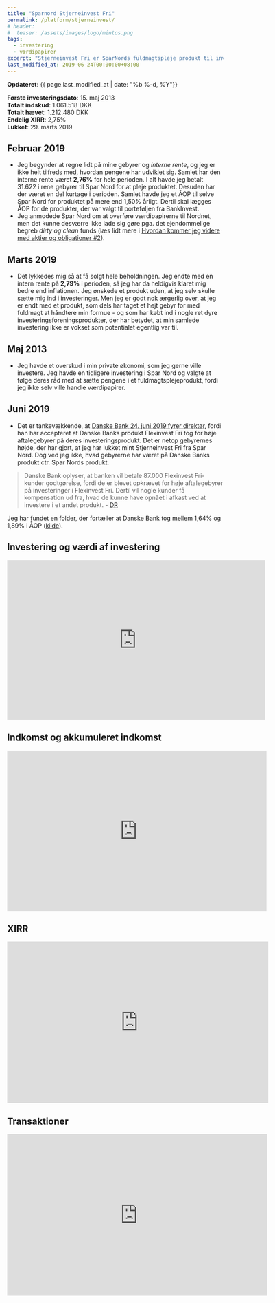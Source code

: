 ```yaml
---
title: "Sparnord Stjerneinvest Fri"
permalink: /platform/stjerneinvest/
# header:
#  teaser: /assets/images/logo/mintos.png
tags:
  - investering
  - værdipapirer
excerpt: "Stjerneinvest Fri er SparNords fuldmagtspleje produkt til investering af frie midler."
last_modified_at: 2019-06-24T00:00:00+08:00
---
```


**Opdateret**: {{ page.last_modified_at | date: "%b %-d, %Y"}}

**Første investeringsdato**: 15. maj 2013  
**Totalt indskud**: 1.061.518 DKK  
**Totalt hævet**: 1.212.480 DKK  
**Endelig XIRR**: 2,75%  
**Lukket**: 29. marts 2019

## Februar 2019

- Jeg begynder at regne lidt på mine gebyrer og _interne rente_, og jeg er ikke helt tilfreds med, hvordan pengene har udviklet sig. Samlet har den interne rente været **2,76%** for hele perioden. I alt havde jeg betalt 31.622  i rene gebyrer til Spar Nord for at pleje produktet. Desuden har der været en del kurtage i perioden. Samlet havde jeg et ÅOP til selve Spar Nord for produktet på mere end 1,50% årligt. Dertil skal lægges ÅOP for de produkter, der var valgt til porteføljen fra BankInvest.
- Jeg anmodede Spar Nord om at overføre værdipapirerne til Nordnet, men det kunne desværre ikke lade sig gøre pga. det ejendommelige begreb _dirty og clean_ funds (læs lidt mere i [Hvordan kommer jeg videre med aktier og obligationer #2](/investering-vol2/)).

## Marts 2019

- Det lykkedes mig så at få solgt hele beholdningen. Jeg endte med en intern rente på **2,79%** i perioden, så jeg har da heldigvis klaret mig bedre end inflationen. Jeg ønskede et produkt uden, at jeg selv skulle sætte mig ind i investeringer. Men jeg er godt nok ærgerlig over, at jeg er endt med et produkt, som dels har taget et højt gebyr for med fuldmagt at håndtere min formue - og som har købt ind i nogle ret dyre investeringsforeningsprodukter, der har betydet, at min samlede investering ikke er vokset som potentialet egentlig var til.

## Maj 2013

- Jeg havde et overskud i min private økonomi, som jeg gerne ville investere. Jeg havde en tidligere investering i Spar Nord og valgte at følge deres råd med at sætte pengene i et fuldmagtsplejeprodukt, fordi jeg ikke selv ville handle værdipapirer.

## Juni 2019

- Det er tankevækkende, at [Danske Bank 24. juni 2019 fyrer direktør](https://www.dr.dk/nyheder/penge/danske-banks-bestyrelse-fyrer-direktoer), fordi han har accepteret at Danske Banks produkt Flexinvest Fri tog for høje aftalegebyrer på deres investeringsprodukt. Det er netop gebyrernes højde, der har gjort, at jeg har lukket mint Stjerneinvest Fri fra Spar Nord. Dog ved jeg ikke, hvad gebyrerne har været på Danske Banks produkt ctr. Spar Nords produkt.

> Danske Bank oplyser, at banken vil betale 87.000 Flexinvest Fri-kunder godtgørelse, fordi de er blevet opkrævet for høje aftalegebyrer på investeringer i Flexinvest Fri. Dertil vil nogle kunder få kompensation ud fra, hvad de kunne have opnået i afkast ved at investere i et andet produkt. - [DR](https://www.dr.dk/nyheder/penge/danske-banks-bestyrelse-fyrer-direktoer)

Jeg har fundet en folder, der fortæller at Danske Bank tog mellem 1,64% og 1,89% i ÅOP ([kilde](/assets/pdf/flexinvest.pdf)).

## Investering og værdi af investering

<iframe width="601" height="371" seamless frameborder="0" scrolling="no" src="https://docs.google.com/spreadsheets/d/e/2PACX-1vQKZZbdj1cM5A4yCXjtjhxowXHoMhioXI-OR-mEPmmGgqQhcSr250VUM8SGVvRkWZziWUYleizmqAC2/pubchart?oid=495029682&amp;format=image"></iframe>

## Indkomst og akkumuleret indkomst

<iframe width="605" height="373" seamless frameborder="0" scrolling="no" src="https://docs.google.com/spreadsheets/d/e/2PACX-1vQKZZbdj1cM5A4yCXjtjhxowXHoMhioXI-OR-mEPmmGgqQhcSr250VUM8SGVvRkWZziWUYleizmqAC2/pubchart?oid=506516787&amp;format=image"></iframe>

## XIRR

<iframe width="609" height="376" seamless frameborder="0" scrolling="no" src="https://docs.google.com/spreadsheets/d/e/2PACX-1vQKZZbdj1cM5A4yCXjtjhxowXHoMhioXI-OR-mEPmmGgqQhcSr250VUM8SGVvRkWZziWUYleizmqAC2/pubchart?oid=1451160586&amp;format=image"></iframe>

## Transaktioner

<iframe width="607" height="376" seamless frameborder="0" scrolling="no" src="https://docs.google.com/spreadsheets/d/e/2PACX-1vQKZZbdj1cM5A4yCXjtjhxowXHoMhioXI-OR-mEPmmGgqQhcSr250VUM8SGVvRkWZziWUYleizmqAC2/pubchart?oid=1163475303&amp;format=image"></iframe>
